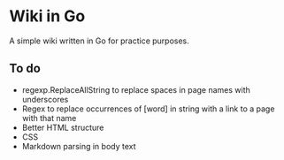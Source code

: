 Wiki in Go
==========

A simple wiki written in Go for practice purposes.

## To do
- regexp.ReplaceAllString to replace spaces in page names with underscores
- Regex to replace occurrences of [word] in string with a link to a page with that name
- Better HTML structure
- CSS
- Markdown parsing in body text
